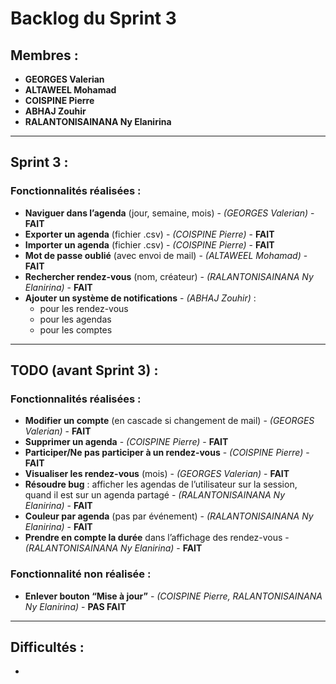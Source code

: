 # Backlog du Sprint 3

## Membres :
- **GEORGES Valerian**
- **ALTAWEEL Mohamad**
- **COISPINE Pierre**
- **ABHAJ Zouhir**
- **RALANTONISAINANA Ny Elanirina**

---

## Sprint 3 : 

### Fonctionnalités réalisées :
- **Naviguer dans l’agenda** (jour, semaine, mois) - *(GEORGES Valerian)* - **FAIT**
- **Exporter un agenda** (fichier .csv) - *(COISPINE Pierre)* - **FAIT**
- **Importer un agenda** (fichier .csv) - *(COISPINE Pierre)* - **FAIT**
- **Mot de passe oublié** (avec envoi de mail) - *(ALTAWEEL Mohamad)* - **FAIT**
- **Rechercher rendez-vous** (nom, créateur) - *(RALANTONISAINANA Ny Elanirina)* - **FAIT**
- **Ajouter un système de notifications** - *(ABHAJ Zouhir)* :
  - pour les rendez-vous
  - pour les agendas
  - pour les comptes

---

## TODO (avant Sprint 3) : 

### Fonctionnalités réalisées :
- **Modifier un compte** (en cascade si changement de mail) - *(GEORGES Valerian)* - **FAIT**
- **Supprimer un agenda** - *(COISPINE Pierre)* - **FAIT**
- **Participer/Ne pas participer à un rendez-vous** - *(COISPINE Pierre)* - **FAIT**
- **Visualiser les rendez-vous** (mois) - *(GEORGES Valerian)* - **FAIT**
- **Résoudre bug** : afficher les agendas de l’utilisateur sur la session, quand il est sur un agenda partagé - *(RALANTONISAINANA Ny Elanirina)* - **FAIT**
- **Couleur par agenda** (pas par événement) - *(RALANTONISAINANA Ny Elanirina)* - **FAIT**
- **Prendre en compte la durée** dans l’affichage des rendez-vous - *(RALANTONISAINANA Ny Elanirina)* - **FAIT**

### Fonctionnalité non réalisée :
- **Enlever bouton “Mise à jour”** - *(COISPINE Pierre, RALANTONISAINANA Ny Elanirina)* - **PAS FAIT**

---

## Difficultés :
- 
